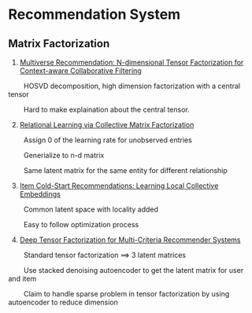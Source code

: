 # Recommendation System

## Matrix Factorization

1. [Multiverse Recommendation: N-dimensional Tensor Factorization for Context-aware Collaborative Filtering](https://xamat.github.io/pubs/karatzoglu-recsys-2010.pdf)

&nbsp; &nbsp; &nbsp; &nbsp; HOSVD decomposition, high dimension factorization with a central tensor

&nbsp; &nbsp; &nbsp; &nbsp; Hard to make explaination about the central tensor.

2. [Relational Learning via Collective Matrix Factorization](http://www.cs.cmu.edu/~ggordon/singh-gordon-kdd-factorization.pdf)

&nbsp; &nbsp; &nbsp; &nbsp; Assign 0 of the learning rate for unobserved entries
        
&nbsp; &nbsp; &nbsp; &nbsp; Generialize to n-d matrix
        
&nbsp; &nbsp; &nbsp; &nbsp; Same latent matrix for the same entity for different relationship
        
        
3. [Item Cold-Start Recommendations: Learning Local Collective Embeddings](http://web.media.mit.edu/~msaveski/assets/publications/2014_item_cold_start/paper.pdf)
        
&nbsp; &nbsp; &nbsp; &nbsp; Common latent space with locality added
        
&nbsp; &nbsp; &nbsp; &nbsp; Easy to follow optimization process


4. [Deep Tensor Factorization for Multi-Criteria Recommender Systems](https://ieeexplore.ieee.org/document/9005677)

&nbsp; &nbsp; &nbsp; &nbsp; Standard tensor factorization ==> 3 latent matrices  

&nbsp; &nbsp; &nbsp; &nbsp; Use stacked denoising autoencoder to get the latent matrix for user and item

&nbsp; &nbsp; &nbsp; &nbsp; Claim to handle sparse problem in tensor factorization by using autoencoder to reduce dimension





